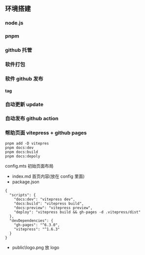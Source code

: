 ## 环境搭建

### node.js

### pnpm

###

### github 托管

### 软件打包

### 软件 github 发布

#### tag

### 自动更新 update

### 自动发布 github action

### 帮助页面 vitepress + github pages

```
pnpm add -D vitepres
pnpm docs:dev
pnpm docs:build
pnpm docs:depoly
```

config.mts 初始页面布局

- index.md 首页内容(放在 config 里面)
- package.json

```
{
  "scripts": {
    "docs:dev": "vitepress dev",
    "docs:build": "vitepress build",
    "docs:preview": "vitepress preview",
    "deploy": "vitepress build && gh-pages -d .vitepress/dist"
  },
  "devDependencies": {
    "gh-pages": "^6.3.0",
    "vitepress": "^1.6.3"
  }
}

```

- public\logo.png 放 logo
